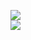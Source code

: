 [![](https://img.shields.io/badge/Made%20With-Github%20Spray-lightgrey.svg?style=for-the-badge&logo=github)](https://github.com/Annihil/github-spray#3723)  
[![](https://i.imgur.com/2DrTn0Z.gif)](https://github.com/Annihil/github-spray)